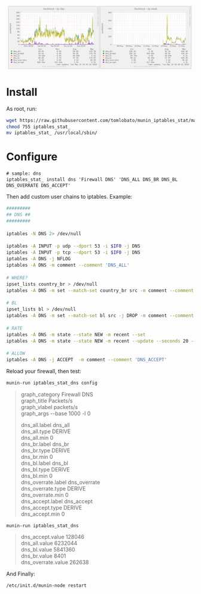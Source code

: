 ![sample graph](https://github.com/tomlobato/munin_iptables_funnel/blob/master/sample.png)

# Install

As root, run:
 
```bash
wget https://raw.githubusercontent.com/tomlobato/munin_iptables_stat/master/iptables_stat_
chmod 755 iptables_stat_
mv iptables_stat_ /usr/local/sbin/
```

# Configure

```
# sample: dns
iptables_stat_ install dns 'Firewall DNS' 'DNS_ALL DNS_BR DNS_BL DNS_OVERRATE DNS_ACCEPT'
```

Then add custom user chains to iptables. Example:

```bash
#########
## DNS ##
#########

iptables -N DNS 2> /dev/null

iptables -A INPUT -p udp --dport 53 -i $IF0 -j DNS
iptables -A INPUT -p tcp --dport 53 -i $IF0 -j DNS
iptables -A DNS -j NFLOG
iptables -A DNS -m comment --comment 'DNS_ALL'

# WHERE?
ipset_lists country_br > /dev/null
iptables -A DNS -m set --match-set country_br src -m comment --comment 'DNS_BR'

# BL
ipset_lists bl > /dev/null
iptables -A DNS -m set --match-set bl src -j DROP -m comment --comment 'DNS_BL'

# RATE
iptables -A DNS -m state --state NEW -m recent --set
iptables -A DNS -m state --state NEW -m recent --update --seconds 20 --hitcount 6 -j DROP  -m comment --comment 'DNS_OVERRATE'

# ALLOW
iptables -A DNS -j ACCEPT  -m comment --comment 'DNS_ACCEPT'
```

Reload your firewall, then test:

```bash
munin-run iptables_stat_dns config
```

> graph_category Firewall DNS  
> graph_title Packets/s  
> graph_vlabel packets/s  
> graph_args --base 1000 -l 0  
>  
> dns_all.label dns_all  
> dns_all.type DERIVE  
> dns_all.min 0  
> dns_br.label dns_br  
> dns_br.type DERIVE  
> dns_br.min 0  
> dns_bl.label dns_bl  
> dns_bl.type DERIVE  
> dns_bl.min 0  
> dns_overrate.label dns_overrate  
> dns_overrate.type DERIVE  
> dns_overrate.min 0  
> dns_accept.label dns_accept  
> dns_accept.type DERIVE  
> dns_accept.min 0  

```
munin-run iptables_stat_dns
```

> dns_accept.value 128046  
> dns_all.value 6232044  
> dns_bl.value 5841360  
> dns_br.value 8401  
> dns_overrate.value 262638  

And Finally:

```bash
/etc/init.d/munin-node restart
```
